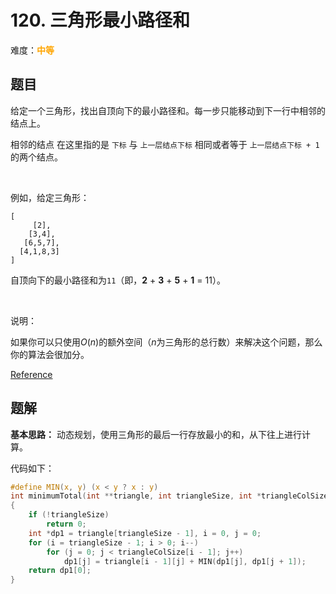# 120. 三角形最小路径和

难度：<font color=orange>**中等**</font>

## 题目

给定一个三角形，找出自顶向下的最小路径和。每一步只能移动到下一行中相邻的结点上。

相邻的结点 在这里指的是 `下标` 与 `上一层结点下标` 相同或者等于 `上一层结点下标 + 1` 的两个结点。

 

例如，给定三角形：

```
[
     [2],
    [3,4],
   [6,5,7],
  [4,1,8,3]
]
```

自顶向下的最小路径和为`11`（即，**2** + **3** + **5** + **1** = 11）。

 

说明：

如果你可以只使用$O(n)$的额外空间（$n$为三角形的总行数）来解决这个问题，那么你的算法会很加分。

[Reference](https://leetcode-cn.com/problems/triangle)

## 题解

**基本思路：** 动态规划，使用三角形的最后一行存放最小的和，从下往上进行计算。

代码如下：

```c
#define MIN(x, y) (x < y ? x : y)
int minimumTotal(int **triangle, int triangleSize, int *triangleColSize)
{
    if (!triangleSize)
        return 0;
    int *dp1 = triangle[triangleSize - 1], i = 0, j = 0;
    for (i = triangleSize - 1; i > 0; i--)
        for (j = 0; j < triangleColSize[i - 1]; j++)
            dp1[j] = triangle[i - 1][j] + MIN(dp1[j], dp1[j + 1]);
    return dp1[0];
}
```
